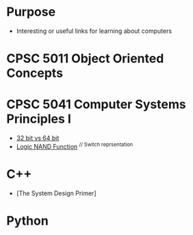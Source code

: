 # Purpose
- Interesting or useful links for learning about computers  

# CPSC 5011 Object Oriented Concepts

# CPSC 5041 Computer Systems Principles I
- [32 bit vs 64 bit](https://www.youtube.com/watch?v=Wu2A4fpFzgs)
- [Logic NAND Function](https://www.electronics-tutorials.ws/boolean/bool_4.html) <sup>// Switch reprsentation</sup>


# C++
- [The System Design Primer]



# Python

